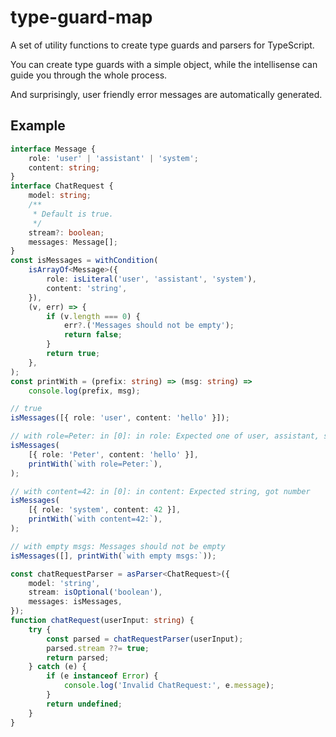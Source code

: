 # type-guard-map

A set of utility functions to create type guards and parsers for TypeScript.

You can create type guards with a simple object, while the intellisense can guide you through the whole process.

And surprisingly, user friendly error messages are automatically generated.

## Example

```ts
interface Message {
    role: 'user' | 'assistant' | 'system';
    content: string;
}
interface ChatRequest {
    model: string;
    /**
     * Default is true.
     */
    stream?: boolean;
    messages: Message[];
}
const isMessages = withCondition(
    isArrayOf<Message>({
        role: isLiteral('user', 'assistant', 'system'),
        content: 'string',
    }),
    (v, err) => {
        if (v.length === 0) {
            err?.('Messages should not be empty');
            return false;
        }
        return true;
    },
);
const printWith = (prefix: string) => (msg: string) =>
    console.log(prefix, msg);

// true
isMessages([{ role: 'user', content: 'hello' }]);

// with role=Peter: in [0]: in role: Expected one of user, assistant, system, got Peter
isMessages(
    [{ role: 'Peter', content: 'hello' }],
    printWith(`with role=Peter:`),
);

// with content=42: in [0]: in content: Expected string, got number
isMessages(
    [{ role: 'system', content: 42 }],
    printWith(`with content=42:`),
);

// with empty msgs: Messages should not be empty
isMessages([], printWith(`with empty msgs:`));

const chatRequestParser = asParser<ChatRequest>({
    model: 'string',
    stream: isOptional('boolean'),
    messages: isMessages,
});
function chatRequest(userInput: string) {
    try {
        const parsed = chatRequestParser(userInput);
        parsed.stream ??= true;
        return parsed;
    } catch (e) {
        if (e instanceof Error) {
            console.log('Invalid ChatRequest:', e.message);
        }
        return undefined;
    }
}
```
